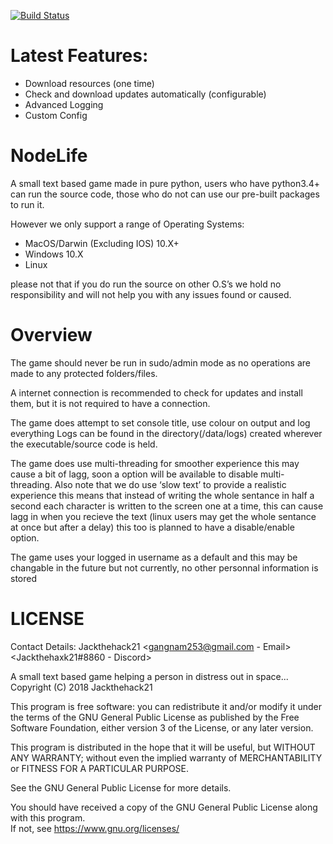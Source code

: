 [![Build Status](https://travis-ci.com/jackthehack21/NodeLife.svg?branch=master)](https://travis-ci.com/jackthehack21/NodeLife)

# Latest Features:
- Download resources (one time)
- Check and download updates automatically (configurable)
- Advanced Logging
- Custom Config

# NodeLife
A small text based game made in pure python,
users who have python3.4+ can run the source code, those who do not can use our pre-built packages to run it.

However we only support a range of Operating Systems:
- MacOS/Darwin (Excluding IOS) 10.X+
- Windows 10.X
- Linux

please not that if you do run the source on other O.S’s we hold no responsibility and will not help you with any issues found or caused.

# Overview
The game should never be run in sudo/admin mode as no operations are made to any protected folders/files.

A internet connection is recommended to check for updates and install them, but it is not required to have a connection.

The game does attempt to set console title, use colour on output and log everything
Logs can be found in the directory(/data/logs) created wherever the executable/source code is held.

The game does use multi-threading for smoother experience this may cause a bit of lagg, soon a option will be available to disable multi-threading.
Also note that we do use ‘slow text’ to provide a realistic experience this means that instead of writing the whole sentance in half a second each character is written to the screen one at a time, this can cause lagg in when you recieve the text (linux users may get the whole sentance at once but after a delay)
this too is planned to have a disable/enable option.

The game uses your logged in username as a default and this may be changable in the future but not currently, no other personnal information is stored

# LICENSE


Contact Details:
  Jackthehack21 <gangnam253@gmail.com - Email>
  <Jackthehaxk21#8860 - Discord>

A small text based game helping a person in distress out in space...
Copyright (C) 2018 Jackthehack21

This program is free software: you can redistribute it and/or modify it under the terms of the GNU General Public License as published by the Free Software Foundation, either version 3 of the License, or any later version.

This program is distributed in the hope that it will be useful, but WITHOUT ANY WARRANTY; without even the implied warranty of MERCHANTABILITY or FITNESS FOR A PARTICULAR PURPOSE.  

See the GNU General Public License for more details.

You should have received a copy of the GNU General Public License along with this program.  
If not, see https://www.gnu.org/licenses/